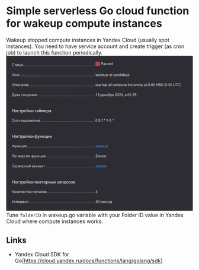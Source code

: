 # Simple serverless Go cloud function for wakeup compute instances

Wakeup stopped compute instances in Yandex Cloud (usually spot instances).
You need to have service account and create trigger (as cron job) to launch this function periodically.
![Trigger example](trigger.png)
Tune `folderID` in wakeup.go variable with your Folder ID value in Yandex Cloud where compute instances works.

## Links

- Yandex Cloud SDK for Go[https://cloud.yandex.ru/docs/functions/lang/golang/sdk]
